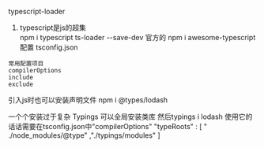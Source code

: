   typescript-loader

  1. typescript是js的超集  
    npm i typescript ts-loader --save-dev  官方的
    npm i awesome-typescript
    配置
    tsconfig.json


    常用配置项目
    compilerOptions 
    include
    exclude


引入js时也可以安装声明文件
npm i @types/lodash


一个个安装过于复杂
Typings   可以全局安装类库
然后typings i lodash
使用它的话话需要在tsconfig.json中"compilerOptions"    "typeRoots" : [ " ./node_modules/@type" ,"./typings/modules" ]